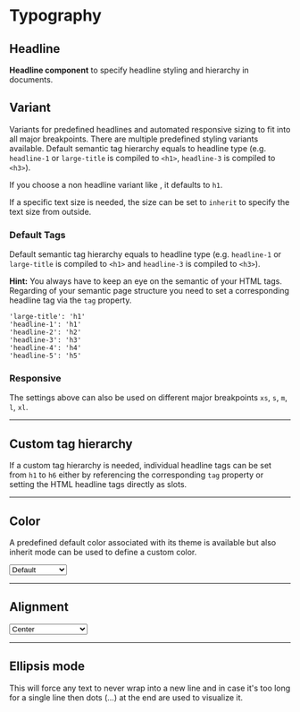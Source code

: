 # Typography

## Headline

**Headline component** to specify headline styling and hierarchy in documents.

## Variant
Variants for predefined headlines and automated responsive sizing to fit into all major breakpoints.
There are multiple predefined styling variants available. Default semantic tag hierarchy equals to headline type (e.g. `headline-1` or `large-title` is compiled to `<h1>`, `headline-3` is compiled to `<h3>`).

If you choose a non headline variant like <span v-html="textSizes"></span>, it defaults to `h1`.

If a specific text size is needed, the size can be set to `inherit` to specify the text size from outside.

### Default Tags
Default semantic tag hierarchy equals to headline type (e.g. `headline-1` or `large-title` is compiled to `<h1>` and `headline-3` is compiled to `<h3>`).

**Hint:** You always have to keep an eye on the semantic of your HTML tags. Regarding of your semantic page structure you need to set a corresponding headline tag via the `tag` property.

```
'large-title': 'h1'
'headline-1': 'h1'
'headline-2': 'h2'
'headline-3': 'h3'
'headline-4': 'h4'
'headline-5': 'h5'
```


<Playground :markup="variant" :config="config"></Playground>

### Responsive

The settings above can also be used on different major breakpoints `xs`, `s`, `m`, `l`, `xl`.

<Playground :markup="responsive" :config="config"></Playground>

---

## Custom tag hierarchy
If a custom tag hierarchy is needed, individual headline tags can be set from `h1` to `h6` either by referencing the corresponding `tag` property or setting the HTML headline tags directly as slots. 

<Playground :markup="customTagHierarchy" :config="config"></Playground>

---

## Color
A predefined default color associated with its theme is available but also inherit mode can be used to define a custom color.

<Playground :markup="colorMarkup" :config="config">
  <select @change="color = $event.target.value">
    <option disabled>Select a color</option>
    <option value="default" selected>Default</option>
    <option value="inherit">Inherit</option>
  </select>
</Playground>

---

## Alignment

<Playground :markup="alignment" :config="config">
  <select @change="align = $event.target.value">
    <option disabled>Select an alignment</option>
    <option value="left">Left</option>
    <option value="center" selected>Center</option>
    <option value="right">Right</option>
  </select>
</Playground>

---

## Ellipsis mode
This will force any text to never wrap into a new line and in case it's too long for a single line then dots (…) at the end are used to visualize it.

<Playground :markup="ellipsisMode" :config="config"></Playground>

<script lang="ts">
  import Vue from 'vue';
  import Component from 'vue-class-component';
  import {HEADLINE_VARIANTS} from './headlineUtils';
  import {TEXT_SIZES} from  '../text/textUtils';
  
  const sentence = 'The quick brown fox jumps over the lazy dog';
  
  @Component
  export default class Code extends Vue {
    config = { themeable: true };

    color = 'default';
    align = 'center';
    
    textSizes = TEXT_SIZES.map((item) => `<code>${item}</code>`).join(', ');

    variant = HEADLINE_VARIANTS.concat(TEXT_SIZES.reverse()).map((item) => `<p-headline variant="${item}">${sentence}</p-headline>`).join('\n');

    responsive =
`<p-headline variant="{ base: 'small', l: 'medium' }">${sentence}</p-headline>`;

    customTagHierarchy =
`<p-headline variant="headline-1" tag="h3">${sentence}</p-headline>
<p-headline variant="headline-3" tag="h1">${sentence}</p-headline>
<p-headline variant="headline-1">
  <h3>${sentence}</h3>
</p-headline>
<p-headline variant="headline-3">
  <h1>${sentence}</h1>
</p-headline>`;

    get colorMarkup() {
      const style = this.color === 'inherit' ? ' style="color: deeppink;"' : '';
      return `<p-headline variant="headline-3" color="${this.color}"${style}>${sentence}</p-headline>`
    }
 
    get alignment() {
      return `<p-headline variant="headline-3" align="${this.align}">${sentence}</p-headline>`;
    }
    
    ellipsisMode =
`<p-headline variant="headline-3" ellipsis="true">Lorem ipsum dolor sit amet, consetetur sadipscing elitr, sed diam nonumy eirmod tempor invidunt ut labore et dolore magna aliquyam erat, sed diam voluptua. At vero eos et accusam et justo duo dolores et ea rebum.</p-headline>`;
  }
</script>